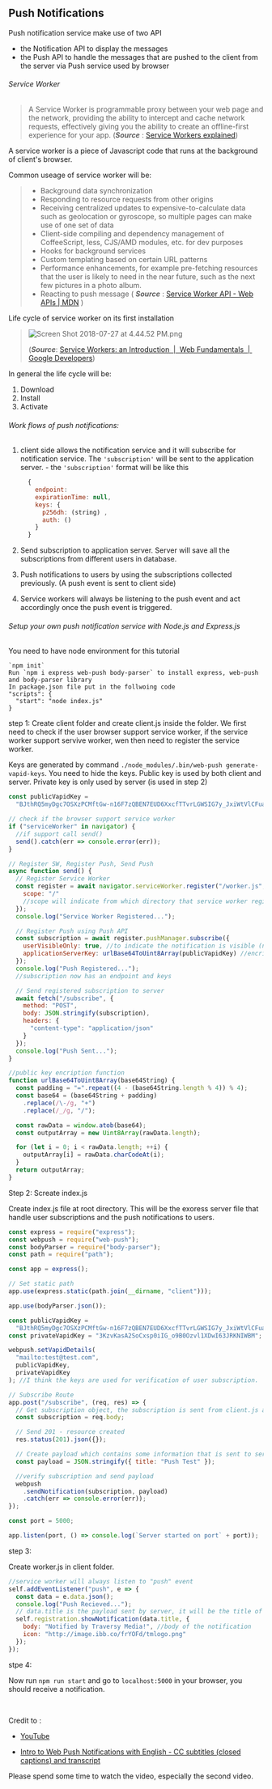 ## Push Notifications

Push notification service make use of two API

- the Notification API to display the messages
- the Push API to handle the messages that are pushed to the client from the server via Push service used by browser

###### Service Worker

> A Service Worker is programmable proxy between your web page and the network, providing the ability to intercept and cache network requests, effectively giving you the ability to create an offline-first experience for your app. (**_Source_** : [Service Workers explained](https://flaviocopes.com/service-workers/))

A service worker is a piece of Javascript code that runs at the background of client's browser.

Common useage of service worker will be:

> - Background data synchronization
> - Responding to resource requests from other origins
> - Receiving centralized updates to expensive-to-calculate data such as geolocation or gyroscope, so multiple pages can make use of one set of data
> - Client-side compiling and dependency management of CoffeeScript, less, CJS/AMD modules, etc. for dev purposes
> - Hooks for background services
> - Custom templating based on certain URL patterns
> - Performance enhancements, for example pre-fetching resources that the user is likely to need in the near future, such as the next few pictures in a photo album.
> - Reacting to push message
>   ( **_Source_** : [Service Worker API - Web APIs | MDN](https://developer.mozilla.org/en-US/docs/Web/API/Service_Worker_API) )
>   <br>

Life cycle of service worker on its first installation

> ![Screen Shot 2018-07-27 at 4.44.52 PM.png](:storage/be5c21d1-f09e-431e-a882-d0ff5e2cd1e4/634af386.png)
>
> (**_Source_**: [Service Workers: an Introduction  |  Web Fundamentals  |  Google Developers](https://developers.google.com/web/fundamentals/primers/service-workers/))

In general the life cycle will be:

1.  Download
2.  Install
3.  Activate

###### Work flows of push notifications:

1.  client side allows the notification service and it will subscribe for notification service. The `'subscription'` will be sent to the application server. - the `'subscription'` format will be like this

    ```js
      {
        endpoint:  
        expirationTime: null,
        keys: {
          p256dh: (string) ,
          auth: ()
        }
      }
    ```

2.  Send subscription to application server. Server will save all the subscriptions from different users in database.
3.  Push notifications to users by using the subscriptions collected previously. (A push event is sent to client side)
4.  Service workers will always be listening to the push event and act accordingly once the push event is triggered.
    <br>

###### Setup your own push notification service with Node.js and Express.js

You need to have node environment for this tutorial

    `npm init`
    Run `npm i express web-push body-parser` to install express, web-push and body-parser library
    In package.json file put in the follwoing code
    "scripts": {
      "start": "node index.js"
    }

step 1:
Create client folder and create client.js inside the folder.
We first need to check if the user browser support service worker, if the service worker support servive worker, wen then need to register the service worker.

Keys are generated by command `./node_modules/.bin/web-push generate-vapid-keys`. You need to hide the keys. Public key is used by both client and server. Private key is only used by server (is used in step 2)

```js
const publicVapidKey =
  "BJthRQ5myDgc7OSXzPCMftGw-n16F7zQBEN7EUD6XxcfTTvrLGWSIG7y_JxiWtVlCFua0S8MTB5rPziBqNx1qIo";

// check if the browser support service worker
if ("serviceWorker" in navigator) {
  //if support call send()
  send().catch(err => console.error(err));
}

// Register SW, Register Push, Send Push
async function send() {
  // Register Service Worker
  const register = await navigator.serviceWorker.register("/worker.js", {
    scope: "/"
    //scope will indicate from which directory that service worker registered. worker.js is the service worker file
  });
  console.log("Service Worker Registered...");

  // Register Push using Push API
  const subscription = await register.pushManager.subscribe({
    userVisibleOnly: true, //to indicate the notification is visible (not a silent push notification)
    applicationServerKey: urlBase64ToUint8Array(publicVapidKey) //encripted public key is sent to server, it must match the public key on server side
  });
  console.log("Push Registered...");
  //subscription now has an endpoint and keys

  // Send registered subscription to server
  await fetch("/subscribe", {
    method: "POST",
    body: JSON.stringify(subscription),
    headers: {
      "content-type": "application/json"
    }
  });
  console.log("Push Sent...");
}

//public key encription function
function urlBase64ToUint8Array(base64String) {
  const padding = "=".repeat((4 - (base64String.length % 4)) % 4);
  const base64 = (base64String + padding)
    .replace(/\-/g, "+")
    .replace(/_/g, "/");

  const rawData = window.atob(base64);
  const outputArray = new Uint8Array(rawData.length);

  for (let i = 0; i < rawData.length; ++i) {
    outputArray[i] = rawData.charCodeAt(i);
  }
  return outputArray;
}
```

Step 2: Screate index.js

Create index.js file at root directory. This will be the exoress server file that handle user subscriptions and the push notifications to users.

```javascript
const express = require("express");
const webpush = require("web-push");
const bodyParser = require("body-parser");
const path = require("path");

const app = express();

// Set static path
app.use(express.static(path.join(__dirname, "client")));

app.use(bodyParser.json());

const publicVapidKey =
  "BJthRQ5myDgc7OSXzPCMftGw-n16F7zQBEN7EUD6XxcfTTvrLGWSIG7y_JxiWtVlCFua0S8MTB5rPziBqNx1qIo";
const privateVapidKey = "3KzvKasA2SoCxsp0iIG_o9B0Ozvl1XDwI63JRKNIWBM";

webpush.setVapidDetails(
  "mailto:test@test.com",
  publicVapidKey,
  privateVapidKey
); //I think the keys are used for verification of user subscription.

// Subscribe Route
app.post("/subscribe", (req, res) => {
  // Get subscription object, the subscription is sent from client.js and it is the payload of a fetch method. It contians an endpoint and keys
  const subscription = req.body;

  // Send 201 - resource created
  res.status(201).json({});

  // Create payload which contains some information that is sent to service worker
  const payload = JSON.stringify({ title: "Push Test" });

  //verify subscription and send payload
  webpush
    .sendNotification(subscription, payload)
    .catch(err => console.error(err));
});

const port = 5000;

app.listen(port, () => console.log(`Server started on port` + port));
```

step 3:

Create worker.js in client folder.

```js
//service worker will always listen to "push" event
self.addEventListener("push", e => {
  const data = e.data.json();
  console.log("Push Recieved...");
  // data.title is the payload sent by server, it will be the title of the notification
  self.registration.showNotification(data.title, {
    body: "Notified by Traversy Media!", //body of the notification
    icon: "http://image.ibb.co/frYOFd/tmlogo.png"
  });
});
```

stpe 4:

Now run `npm run start` and go to `localhost:5000` in your browser, you should receive a notification.

<br>

Credit to :

- [YouTube](https://www.youtube.com/watch?v=HlYFW2zaYQM&t=423s&pbjreload=10)

- [Intro to Web Push Notifications with English - CC subtitles (closed captions) and transcript](http://www.yousubtitles.com/Intro-to-Web-Push-Notifications-id-1210061)

Please spend some time to watch the video, especially the second video.
